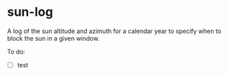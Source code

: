 # sun-log
A log of the sun altitude and azimuth for a calendar year to specify when to block the sun in a given window. 

To do:
- [ ] test
